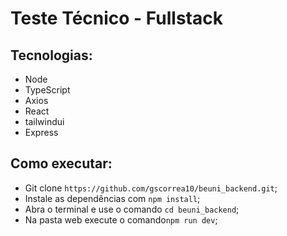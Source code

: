 # Teste Técnico - Fullstack

## Tecnologias:

- Node
- TypeScript
- Axios
- React
- tailwindui
- Express

## Como executar:

- Git clone ```https://github.com/gscorrea10/beuni_backend.git```;
- Instale as dependências com ```npm install```;
- Abra o terminal e use o comando ```cd beuni_backend```;
- Na pasta web execute o comando```npm run dev```;
